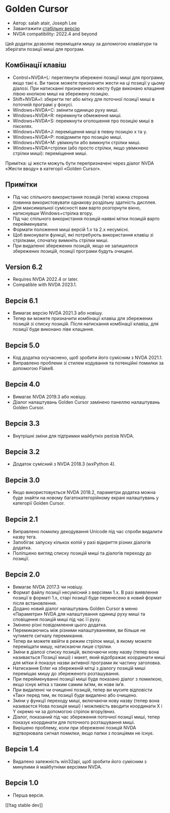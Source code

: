 # Golden Cursor #

* Автор: salah atair, Joseph Lee
* Завантажити [стабільну версію][1]
* NVDA compatibility: 2022.4 and beyond

Цей додаток дозволяє переміщати мишу за допомогою клавіатури та зберігати
позиції миші для програм.

## Комбінації клавіш

* Control+NVDA+L: переглянути збережені позиції миші для програми, якщо такі
  є. Ви також можете призначити жести на ці позиції у цьому діалозі. При
  натисканні призначеного жесту буде виконано клацання лівою кнопкою миші на
  збережену позицію.
* Shift+NVDA+l: зберегти тег або мітку для поточної позиції миші в поточній
  програмі у фокусі.
* Windows+NVDA+C: змінити одиницю руху миші.
* Windows+NVDA+R: перемкнути обмеження миші.
* Windows+NVDA+S: перемкнути оголошення про позицію миші в пікселях.
* Windows+NVDA+J: переміщення миші в певну позицію x та y.
* Windows+NVDA+P: повідомити про позицію миші.
* Windows+NVDA+M: увімкнути або вимкнути стрілки миші.
* Windows+NVDA+стрілки (або просто стрілки, якщо увімкнено стрілки миші):
  переміщення миші.

Примітка: ці жести можуть бути перепризначені через діалог NVDA «Жести
вводу» в категорії «Golden Cursor».

## Примітки

* Під час спільного використання позицій (тегів) кожна сторона повинна
  використовувати однакову роздільну здатність дисплея.
* Для максимальної сумісності вам варто розгорнути вікно, натиснувши
  Windows+стрілка вгору.
* Під час спільного використання позицій наявні мітки позицій варто
  перейменувати.
* Формати положення миші версій 1.x та 2.x несумісні.
* Щоб виконувати функції, які потребують використання клавіш зі стрілками,
  спочатку вимкніть стрілки миші.
* При видаленні збережених позицій, якщо не залишилося збережених позицій,
  позиції програми будуть очищені.

## Version 6.2

* Requires NVDA 2022.4 or later.
* Compatible with NVDA 2023.1.

## Версія 6.1

* Вимагає версію NVDA 2021.3 або новішу.
* Тепер ви можете призначити комбінації клавіш для збережених позицій зі
  списку позицій. Після натискання комбінації клавіш, для позиції буде
  виконано ліве клацання.

## Версія 5.0

* Код додатка осучаснено, щоб зробити його сумісним з NVDA 2021.1.
* Виправлено проблеми зі стилем кодування та потенційні помилки за допомогою
  Flake8.

## Версія 4.0

* Вимагає NVDA 2019.3 або новішу.
* Діалог налаштувань Golden Cursor замінено панеллю налаштувань Golden
  Cursor.

## Версія 3.3

* Внутрішні зміни для підтримки майбутніх релізів NVDA.

## Версія 3.2

* Додаток сумісний з NVDA 2018.3 (wxPython 4).

## Версія 3.0

* Якщо використовується NVDA 2018.2, параметри додатка можна буде знайти на
  новому багатокатегорійному екрані налаштувань у категорії Golden Cursor.

## Версія 2.1

* Виправлено помилку декодування Unicode під час спроби видалити назву тега.
* Запобігає запуску кількох копій у разі відкриття різних діалогів додатка.
* Поліпшено вигляд списку позицій миші та діалогів переходу до позиції.

## Версія 2.0

* Вимагає NVDA 2017.3 чи новішу.
* Формат файлу позиції несумісний з версіями 1.x. В разі виявлення позиції в
  форматі 1.x, старі позиції буде перенесено в новий формат після
  встановлення.
* Додано новий діалог налаштувань Golden Cursor в меню «Параметри» NVDA для
  налаштування одиниці руху миші та сповіщення позицій миші під час її руху.
* Змінено різні повідомлення цього додатка.
* Перемикаючись між різними налаштуваннями, ви більше не чутимете сигналу
  перемикання.
* Тепер ви можете ввійти в режим стрілок миші, в якому можете переміщати
  мишу, натискаючи лише стрілки.
* Зміни в діалозі списку позицій, включаючи нову назву (тепер вона
  називається Позиції миші) і макет, який відображає координати миші для
  мітки й показує назви активної програми як частину заголовка.
* Натискання Enter на збереженій мітці з діалогу позицій миші переміщає мишу
  до збереженого розташування.
* При перейменуванні позиції миші буде показано діалог з помилкою, якщо
  існує мітка з таким самим ім’ям, як нове ім’я.
* При видаленні чи очищенні позицій, тепер ви мусите відповісти «Так» перед
  тим, як позиції буде видалено або очищено.
* Зміни у функції переходу миші, включаючи нову назву (тепер вона називаєтся
  Нова позиція миші) і можливість вводити координати X і Y окремо чи за
  допомогою стрілок вгору/вниз.
* Діалог, показаний під час збереження поточної позиції миші, тепер показує
  координати для поточного розташування миші.
* Вирішено проблему, коли при збереженні позицій NVDA відтворювала сигнал
  помилки, якщо папки з позиціями не існує.

## Версія 1.4

* Видалено залежність win32api, щоб зробити його сумісним з минулими й
  майбутніми версіями NVDA.

## Версія 1.0

* Перша версія.

[[!tag stable dev]]

[1]: https://addons.nvda-project.org/files/get.php?file=goldenCursor


